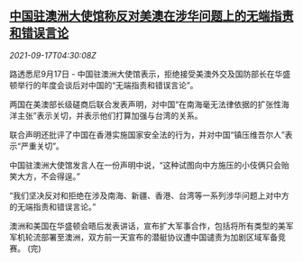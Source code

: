 <!--1631854862000-->
[中国驻澳洲大使馆称反对美澳在涉华问题上的无端指责和错误言论](https://cn.reuters.com/article/china-au-ambassador-us-0917-idCNKBS2GD09C)
------

<div><i>2021-09-17T04:30:08Z</i></div><p>路透悉尼9月17日 - 中国驻澳洲大使馆表示，拒绝接受美澳外交及国防部长在华盛顿举行的年度会谈后对中国的“无端指责和错误言论”。</p><p>两国在美澳部长级磋商后联合发表声明，对中国“在南海毫无法律依据的扩张性海洋主张”表示关切，并表示他们打算加强与台湾的关系。</p><p>联合声明还批评了中国在香港实施国家安全法的行为，并对中国“镇压维吾尔人”表示“严重关切”。</p><p>中国驻澳洲大使馆发言人在一份声明中说，“这种试图向中方施压的小伎俩只会贻笑大方，不会得逞。”</p><p>“我们坚决反对和拒绝在涉及南海、新疆、香港、台湾等一系列涉华问题上对中方的无端指责和错误言论。”</p><p>澳洲和美国在华盛顿会晤后发表讲话，宣布扩大军事合作，包括将所有类型的美军军机轮流部署至澳洲，双方前一天宣布的潜艇协议遭中国谴责为加剧区域军备竞赛。 (完)</p>
